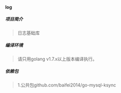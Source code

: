#### log

##### 项目简介
> 日志基础库 

##### 编译环境
> 请只用golang v1.7.x以上版本编译执行。  

##### 依赖包
> 1.公共包github.com/baifei2014/go-mysql-ksync  

